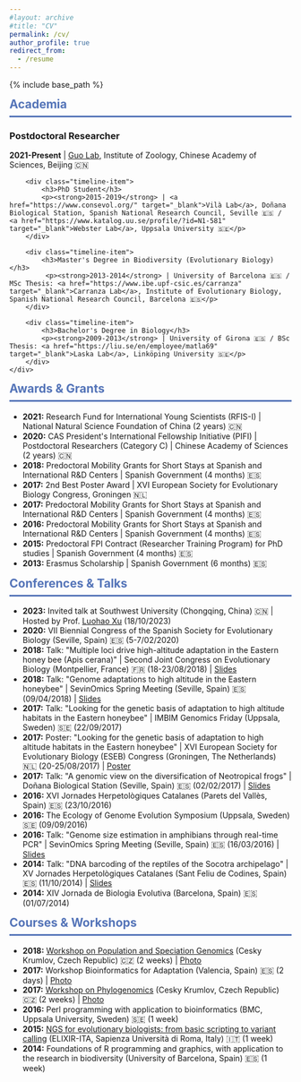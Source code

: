 ```yaml
---
#layout: archive
#title: "CV"
permalink: /cv/
author_profile: true
redirect_from:
  - /resume
---
```


{% include base_path %}

<div class="section-card">
    <h2 style="color: #5474B8; border-bottom: 3px solid #5474B8; padding-bottom: 0.5rem; margin-top: 0.5rem;"><i class="fas fa-briefcase"></i> Academia</h2>
    <div class="timeline">
        <div class="timeline-item">
            <h3>Postdoctoral Researcher</h3>
            <p><strong>2021-Present</strong> | <a href="https://guolaboratory.com/" target="_blank">Guo Lab</a>, Institute of Zoology, Chinese Academy of Sciences, Beijing 🇨🇳</p>
        </div>

        <div class="timeline-item">
            <h3>PhD Student</h3>
            <p><strong>2015-2019</strong> | <a href="https://www.consevol.org/" target="_blank">Vilà Lab</a>, Doñana Biological Station, Spanish National Research Council, Seville 🇪🇸 / <a href="https://www.katalog.uu.se/profile/?id=N1-581" target="_blank">Webster Lab</a>, Uppsala University 🇸🇪</p>
        </div>

        <div class="timeline-item">
            <h3>Master's Degree in Biodiversity (Evolutionary Biology)</h3>
             <p><strong>2013-2014</strong> | University of Barcelona 🇪🇸 / MSc Thesis: <a href="https://www.ibe.upf-csic.es/carranza" target="_blank">Carranza Lab</a>, Institute of Evolutionary Biology, Spanish National Research Council, Barcelona 🇪🇸</p>
        </div>

        <div class="timeline-item">
            <h3>Bachelor's Degree in Biology</h3>
            <p><strong>2009-2013</strong> | University of Girona 🇪🇸 / BSc Thesis: <a href="https://liu.se/en/employee/matla69" target="_blank">Laska Lab</a>, Linköping University 🇸🇪</p>
        </div>
    </div>
</div>

<div class="section-card">
  <h2 style="color: #5474B8; border-bottom: 3px solid #5474B8; padding-bottom: 0.5rem; margin-top: 0.5rem;"><i class="fas fa-award"></i> Awards & Grants</h2>
    <ul>
      <li><strong>2021:</strong> Research Fund for International Young Scientists (RFIS-I) | National Natural Science Foundation of China (2 years) 🇨🇳</li>
      <li><strong>2020:</strong> CAS President's International Fellowship Initiative (PIFI) | Postdoctoral Researchers (Category C) | Chinese Academy of Sciences (2 years) 🇨🇳</li>
      <li><strong>2018:</strong> Predoctoral Mobility Grants for Short Stays at Spanish and International R&D Centers | Spanish Government (4 months) 🇪🇸</li>
      <li><strong>2017:</strong> 2nd Best Poster Award | XVI European Society for Evolutionary Biology Congress, Groningen 🇳🇱</li>
      <li><strong>2017:</strong> Predoctoral Mobility Grants for Short Stays at Spanish and International R&D Centers | Spanish Government (4 months) 🇪🇸</li>
      <li><strong>2016:</strong> Predoctoral Mobility Grants for Short Stays at Spanish and International R&D Centers | Spanish Government (4 months) 🇪🇸</li>
      <li><strong>2015:</strong> Predoctoral FPI Contract (Researcher Training Program) for PhD studies | Spanish Government (4 months) 🇪🇸</li>
      <li><strong>2013:</strong> Erasmus Scholarship | Spanish Government (6 months) 🇪🇸</li>
    </ul>
</div>

<div class="section-card">
  <h2 style="color: #5474B8; border-bottom: 3px solid #5474B8; padding-bottom: 0.5rem; margin-top: 0.5rem;"><i class="fas fa-microphone-alt"></i> Conferences & Talks</h2>
    <ul>
        <li><strong>2023:</strong> Invited talk at Southwest University (Chongqing, China) 🇨🇳 | Hosted by Prof. <a href="https://scholar.google.com/citations?user=hWtMbu4AAAAJ&hl=en" target="_blank">Luohao Xu</a> (18/10/2023)</li>
        <li><strong>2020:</strong> VII Biennial Congress of the Spanish Society for Evolutionary Biology (Seville, Spain) 🇪🇸 (5-7/02/2020)</li>
        <li><strong>2018:</strong> Talk: "Multiple loci drive high-altitude adaptation in the Eastern honey bee (Apis cerana)" | Second Joint Congress on Evolutionary Biology (Montpellier, France) 🇫🇷 (18-23/08/2018) | <a href="https://programme.europa-organisation.com/slides/programme_jointCongressEvolBiology-2018/webconf/764_22082018_0950_einstein_Santiago_Montero-Mendieta_578/index.html" target="_blank">Slides</a></li>
        <li><strong>2018:</strong> Talk: "Genome adaptations to high altitude in the Eastern honeybee" | SevinOmics Spring Meeting (Seville, Spain) 🇪🇸 (09/04/2018) | <a href="/files/2018_slides_sevinomics.pdf" target="_blank">Slides</a></li>
        <li><strong>2017:</strong> Talk: "Looking for the genetic basis of adaptation to high altitude habitats in the Eastern honeybee" | IMBIM Genomics Friday (Uppsala, Sweden) 🇸🇪 (22/09/2017)</li>
        <li><strong>2017:</strong> Poster: "Looking for the genetic basis of adaptation to high altitude habitats in the Eastern honeybee" | XVI European Society for Evolutionary Biology (ESEB) Congress (Groningen, The Netherlands) 🇳🇱 (20-25/08/2017) | <a href="/images/poster_groningen_2017.png" target="_blank">Poster</a></li>
        <li><strong>2017:</strong> Talk: "A genomic view on the diversification of Neotropical frogs" | Doñana Biological Station (Seville, Spain) 🇪🇸 (02/02/2017) | <a href="/files/2017_slides_ebd.pdf" target="_blank">Slides</a></li>
        <li><strong>2016:</strong> XVI Jornades Herpetològiques Catalanes (Parets del Vallès, Spain) 🇪🇸 (23/10/2016)</li>
        <li><strong>2016:</strong> The Ecology of Genome Evolution Symposium (Uppsala, Sweden) 🇸🇪 (09/09/2016)</li>
        <li><strong>2016:</strong> Talk: "Genome size estimation in amphibians through real-time PCR" | SevinOmics Spring Meeting (Seville, Spain) 🇪🇸 (16/03/2016) | <a href="/files/2016_slides_sevinomics.pdf" target="_blank">Slides</a></li>
        <li><strong>2014:</strong> Talk: "DNA barcoding of the reptiles of the Socotra archipelago" | XV Jornades Herpetològiques Catalanes (Sant Feliu de Codines, Spain) 🇪🇸 (11/10/2014) | <a href="/files/2014_slides_barcoding.pdf" target="_blank">Slides</a></li>
        <li><strong>2014:</strong> XIV Jornada de Biologia Evolutiva (Barcelona, Spain) 🇪🇸 (01/07/2014)</li>
    </ul>
</div>

<div class="section-card">
  <h2 style="color: #5474B8; border-bottom: 3px solid #5474B8; padding-bottom: 0.5rem; margin-top: 0.5rem;"><i class="fas fa-graduation-cap"></i> Courses & Workshops</h2>
  <ul>
        <li><strong>2018:</strong> <a href="http://evomics.org/workshops/workshop-on-population-and-speciation-genomics/2018-workshop-on-population-and-speciation-genomics-cesky-krumlov/" target="_blank">Workshop on Population and Speciation Genomics</a> (Cesky Krumlov, Czech Republic) 🇨🇿 (2 weeks) | <a href="https://raw.githubusercontent.com/santiagomonteromendieta/santiagomonteromendieta.github.io/master/images/workshops/photo_evomics_2018.jpg" target="_blank">Photo</a></li>
        <li><strong>2017:</strong> Workshop Bioinformatics for Adaptation (Valencia, Spain) 🇪🇸 (2 days) | <a href="https://raw.githubusercontent.com/santiagomonteromendieta/santiagomonteromendieta.github.io/master/images/workshops/photo_adaptnet_2017.jpeg" target="_blank">Photo</a></li>
        <li><strong>2017:</strong> <a href="http://evomics.org/2017-workshop-on-phylogenomics-cesky-krumlov/" target="_blank">Workshop on Phylogenomics</a> (Cesky Krumlov, Czech Republic) 🇨🇿 (2 weeks) | <a href="https://raw.githubusercontent.com/santiagomonteromendieta/santiagomonteromendieta.github.io/master/images/workshops/photo_evomics_2017.jpeg" target="_blank">Photo</a></li>
        <li><strong>2016:</strong> Perl programming with application to bioinformatics (BMC, Uppsala University, Sweden) 🇸🇪 (1 week)</li>
        <li><strong>2015:</strong> <a href="https://github.com/ELIXIR-IIB-training/VarCall2015" target="_blank">NGS for evolutionary biologists: from basic scripting to variant calling</a> (ELIXIR-ITA, Sapienza Università di Roma, Italy) 🇮🇹 (1 week)</li>
        <li><strong>2014:</strong> Foundations of R programming and graphics, with application to the research in biodiversity (University of Barcelona, Spain) 🇪🇸 (1 week)</li>
    </ul>
</div>
